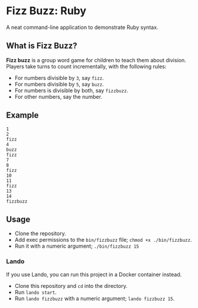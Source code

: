 # Fizz Buzz: Ruby

A neat command-line application to demonstrate Ruby syntax.

## What is Fizz Buzz?

**Fizz buzz** is a group word game for children to teach them about division.
Players take turns to count incrementally, with the following rules:

* For numbers divisible by `3`, say `fizz`.
* For numbers divisible by `5`, say `buzz`.
* For numbers is divisible by both, say `fizzbuzz`.
* For other numbers, say the number.

## Example

```
1
2
fizz
4
buzz
fizz
7
8
fizz
10
11
fizz
13
14
fizzbuzz
```

## Usage

* Clone the repository.
* Add exec permissions to the `bin/fizzbuzz` file;
  `chmod +x ./bin/fizzbuzz`.
* Run it with a numeric argument; `./bin/fizzbuzz 15`

### Lando

If you use Lando, you can run this project in a Docker container instead.

* Clone this repository and `cd` into the directory.
* Run `lando start`.
* Run `lando fizzbuzz` with a numeric argument; `lando fizzbuzz 15`.
